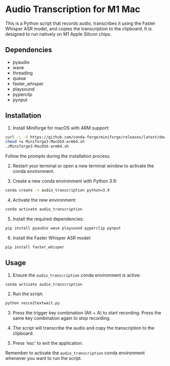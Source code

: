 # Audio Transcription for M1 Mac

This is a Python script that records audio, transcribes it using the Faster Whisper ASR model, and copies the transcription to the clipboard. It is designed to run natively on M1 Apple Silicon chips.

## Dependencies

- pyaudio
- wave
- threading
- queue
- faster_whisper
- playsound
- pyperclip
- pynput

## Installation

1. Install Miniforge for macOS with ARM support:

```bash
curl -L -O https://github.com/conda-forge/miniforge/releases/latest/download/Miniforge3-MacOSX-arm64.sh
chmod +x Miniforge3-MacOSX-arm64.sh
./Miniforge3-MacOSX-arm64.sh
```

Follow the prompts during the installation process.

2. Restart your terminal or open a new terminal window to activate the conda environment.

3. Create a new conda environment with Python 3.9:

```bash
conda create -n audio_transcription python=3.9
```

4. Activate the new environment:

```bash
conda activate audio_transcription
```

5. Install the required dependencies:

```bash
pip install pyaudio wave playsound pyperclip pynput
```

6. Install the Faster Whisper ASR model:

```bash
pip install faster_whisper
```

## Usage

1. Ensure the `audio_transcription` conda environment is active:

```bash
conda activate audio_transcription
```

2. Run the script:

```bash
python voice2textwait.py
```

3. Press the trigger key combination (Alt + A) to start recording. Press the same key combination again to stop recording.

4. The script will transcribe the audio and copy the transcription to the clipboard.

5. Press 'esc' to exit the application.

Remember to activate the `audio_transcription` conda environment whenever you want to run the script.

